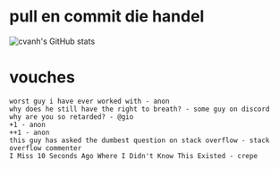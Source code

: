 # pull en commit die handel

![cvanh's GitHub stats](https://github-readme-stats.vercel.app/api?username=cvanh&theme=radical)

# vouches
```
worst guy i have ever worked with - anon
why does he still have the right to breath? - some guy on discord
why are you so retarded? - @gio
+1 - anon
++1 - anon
this guy has asked the dumbest question on stack overflow - stack overflow commenter 
I Miss 10 Seconds Ago Where I Didn't Know This Existed - crepe
```
